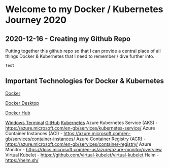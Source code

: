 # Welcome to my Docker / Kubernetes Journey 2020
## 2020-12-16 - Creating my Github Repo
Putting together this github repo so that I can provide a central place of all things Docker & Kubernetes that I need to remember / dive further into.
```
Test
```

## Important Technologies for Docker & Kubernetes
[Docker](https://www.docker.com/)

[Docker Desktop](https://www.docker.com/products/docker-desktop)

[Docker Hub](https://www.docker.com/products/docker-hub)

[Windows Terminal](https://www.microsoft.com/en-gb/p/windows-terminal/9n0dx20hk701?activetab=pivot:overviewtab)
[GitHub](https://github.com/)
[Kubernetes](https://kubernetes.io/)
Azure Kubernetes Service (AKS) - https://azure.microsoft.com/en-gb/services/kubernetes-service/
Azure Container Instances (ACI) - https://azure.microsoft.com/en-gb/services/container-instances/
Azure Container Registry (ACR) - https://azure.microsoft.com/en-gb/services/container-registry/
Azure Monitor - https://docs.microsoft.com/en-us/azure/azure-monitor/overview
Virtual Kubelet - https://github.com/virtual-kubelet/virtual-kubelet
Helm - https://helm.sh/
